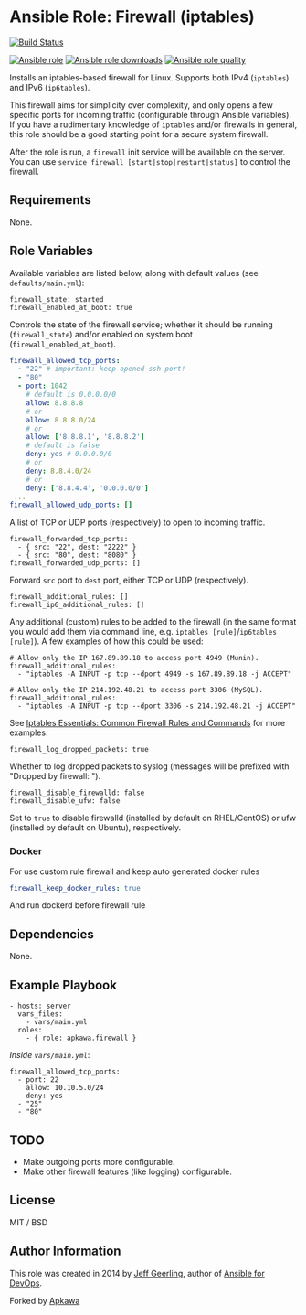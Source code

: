 # Ansible Role: Firewall (iptables)

[![Build Status](https://travis-ci.org/apkawa/ansible-role-firewall.svg?branch=master)](https://travis-ci.org/apkawa/ansible-role-firewall)

[![Ansible role](https://img.shields.io/ansible/role/43130.svg)](https://galaxy.ansible.com/apkawa/firewall)
[![Ansible role downloads](https://img.shields.io/ansible/role/d/43130.svg)](https://galaxy.ansible.com/apkawa/firewall)
[![Ansible role quality](https://img.shields.io/ansible/quality/43130.svg)](https://galaxy.ansible.com/apkawa/firewall)

Installs an iptables-based firewall for Linux. Supports both IPv4 (`iptables`) and IPv6 (`ip6tables`).

This firewall aims for simplicity over complexity, and only opens a few specific ports for incoming traffic (configurable through Ansible variables). If you have a rudimentary knowledge of `iptables` and/or firewalls in general, this role should be a good starting point for a secure system firewall.

After the role is run, a `firewall` init service will be available on the server. You can use `service firewall [start|stop|restart|status]` to control the firewall.

## Requirements

None.

## Role Variables

Available variables are listed below, along with default values (see `defaults/main.yml`):

    firewall_state: started
    firewall_enabled_at_boot: true

Controls the state of the firewall service; whether it should be running (`firewall_state`) and/or enabled on system boot (`firewall_enabled_at_boot`).
```yaml
firewall_allowed_tcp_ports:
  - "22" # important: keep opened ssh port!
  - "80"
  - port: 1042
    # default is 0.0.0.0/0
    allow: 8.8.8.8
    # or
    allow: 8.8.8.0/24
    # or 
    allow: ['8.8.8.1', '8.8.8.2']
    # default is false
    deny: yes # 0.0.0.0/0
    # or
    deny: 8.8.4.0/24
    # or
    deny: ['8.8.4.4', '0.0.0.0/0']
 ...  
firewall_allowed_udp_ports: []
```

A list of TCP or UDP ports (respectively) to open to incoming traffic.

    firewall_forwarded_tcp_ports:
      - { src: "22", dest: "2222" }
      - { src: "80", dest: "8080" }
    firewall_forwarded_udp_ports: []

Forward `src` port to `dest` port, either TCP or UDP (respectively).

    firewall_additional_rules: []
    firewall_ip6_additional_rules: []

Any additional (custom) rules to be added to the firewall (in the same format you would add them via command line, e.g. `iptables [rule]`/`ip6tables [rule]`). A few examples of how this could be used:

    # Allow only the IP 167.89.89.18 to access port 4949 (Munin).
    firewall_additional_rules:
      - "iptables -A INPUT -p tcp --dport 4949 -s 167.89.89.18 -j ACCEPT"
    
    # Allow only the IP 214.192.48.21 to access port 3306 (MySQL).
    firewall_additional_rules:
      - "iptables -A INPUT -p tcp --dport 3306 -s 214.192.48.21 -j ACCEPT"

See [Iptables Essentials: Common Firewall Rules and Commands](https://www.digitalocean.com/community/tutorials/iptables-essentials-common-firewall-rules-and-commands) for more examples.

    firewall_log_dropped_packets: true

Whether to log dropped packets to syslog (messages will be prefixed with "Dropped by firewall: ").

    firewall_disable_firewalld: false
    firewall_disable_ufw: false

Set to `true` to disable firewalld (installed by default on RHEL/CentOS) or ufw (installed by default on Ubuntu), respectively.

### Docker

For use custom rule firewall and keep auto generated docker rules 

```yaml
firewall_keep_docker_rules: true
```
And run dockerd before firewall rule

## Dependencies

None.

## Example Playbook

    - hosts: server
      vars_files:
        - vars/main.yml
      roles:
        - { role: apkawa.firewall }

*Inside `vars/main.yml`*:

    firewall_allowed_tcp_ports:
      - port: 22
        allow: 10.10.5.0/24
        deny: yes
      - "25"
      - "80"

## TODO

  - Make outgoing ports more configurable.
  - Make other firewall features (like logging) configurable.

## License

MIT / BSD

## Author Information

This role was created in 2014 by [Jeff Geerling](https://www.jeffgeerling.com/), author of [Ansible for DevOps](https://www.ansiblefordevops.com/).

Forked by [Apkawa](https://github.com/Apkawa/)